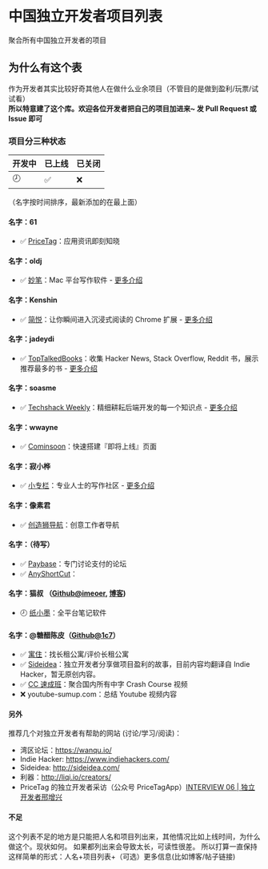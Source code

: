 # 中国独立开发者项目列表
聚合所有中国独立开发者的项目                  

## 为什么有这个表
作为开发者其实比较好奇其他人在做什么业余项目（不管目的是做到盈利/玩票/试试看）               
**所以特意建了这个库。欢迎各位开发者把自己的项目加进来~ 发 Pull Request 或 Issue 即可** 

### 项目分三种状态            

| 开发中 | 已上线 | 已关闭 |
|--------|--------|--------|
| :clock8: | :white_check_mark: | :x: |


（名字按时间排序，最新添加的在最上面） 

#### 名字：61
* :white_check_mark: [PriceTag](https://itunes.apple.com/cn/app/price-tag/id1166819590?mt=8)：应用资讯即刻知晓

#### 名字：oldj
* :white_check_mark: [妙笔](https://www.momothink.com/wonderpen)：Mac 平台写作软件 - [更多介绍](https://wanqu.io/t/topic/6600)

#### 名字：Kenshin
* :white_check_mark: [简悦](http://ksria.com/simpread/)：让你瞬间进入沉浸式阅读的 Chrome 扩展 - [更多介绍](https://wanqu.io/t/200-chrome/7181)    

#### 名字：jadeydi
* :white_check_mark: [TopTalkedBooks](https://toptalkedbooks.com/)：收集 Hacker News, Stack Overflow, Reddit 书，展示推荐最多的书 - [更多介绍](https://wanqu.io/t/hacker-news-stack-overflow-reddit-2017-09-04/) 

#### 名字：soasme
* :white_check_mark: [Techshack Weekly](https://wanqu.io/t/techshack-weekly/7809)：精细耕耘后端开发的每一个知识点 - [更多介绍](https://wanqu.io/t/techshack-weekly/7809)

#### 名字：wwayne
* :white_check_mark: [Cominsoon](https://cominsoon.io/)：快速搭建『即将上线』页面

#### 名字：寂小桦
* :white_check_mark: [小专栏](https://xiaozhuanlan.com/)：专业人士的写作社区 - [更多介绍](https://www.v2ex.com/t/392109)

#### 名字：像素君
* :white_check_mark: [创造狮导航](http://chuangzaoshi.com)：创意工作者导航

#### 名字：（待写）
* :white_check_mark: [Paybase](https://paybase.cn)：专门讨论支付的论坛
* :white_check_mark: [AnyShortCut](https://wanqu.io/t/anyshorcut-chrome/7648/9)：

#### 名字：猫叔 （[Github@imeoer](https://github.com/imeoer), [博客](http://www.chole.io/))
* :clock8: [纸小墨](https://www.v2ex.com/t/393185#reply710)：全平台笔记软件

#### 名字：@糖醋陈皮（[Github@1c7](https://github.com/1c7)）
* :white_check_mark: [寓住](https://yuzhu.me)：找长租公寓/评价长租公寓
* :white_check_mark: [Sideidea](http://sideidea.com)：独立开发者分享做项目盈利的故事，目前内容均翻译自 Indie Hacker，暂无原创内容。
* :white_check_mark: [CC 速成班](coolapk.com/apk/com.crashcourse.china.c17)：聚合国内所有中字 Crash Course 视频
* :x: youtube-sumup.com：总结 Youtube 视频内容


#### 另外
推荐几个对独立开发者有帮助的网站 (讨论/学习/阅读)：    
* 湾区论坛：https://wanqu.io/    
* Indie Hacker: https://www.indiehackers.com/     
* Sideidea: http://sideidea.com/    
* 利器：http://liqi.io/creators/
* PriceTag 的独立开发者采访（公众号 PriceTagApp）[INTERVIEW 06 | 独立开发者邢增兴](https://mp.weixin.qq.com/s/WZ6ULaATxIA1fZOUXZVobA)

#### 不足
这个列表不足的地方是只能把人名和项目列出来，其他情况比如上线时间，为什么做这个。现状如何。
如果都列出来会导致太长，可读性很差。
所以打算一直保持这样简单的形式：人名+项目列表+（可选）更多信息(比如博客/帖子链接)
